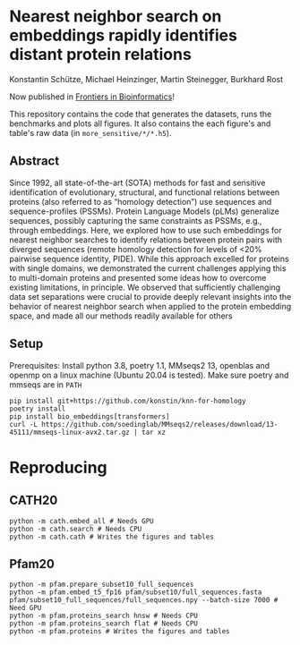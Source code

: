 # Nearest neighbor search on embeddings rapidly identifies distant protein relations

Konstantin Schütze, Michael Heinzinger, Martin Steinegger, Burkhard Rost

Now published in [Frontiers in Bioinformatics](https://www.frontiersin.org/articles/10.3389/fbinf.2022.1033775/full)!

This repository contains the code that generates the datasets, runs the benchmarks and plots all figures. It also contains the each figure's and table's raw data (in `more_sensitive/*/*.h5`).

## Abstract

Since 1992, all state-of-the-art (SOTA) methods for fast and sensitive identification of evolutionary, structural, and functional relations between proteins (also referred to as “homology detection”) use sequences and sequence-profiles (PSSMs). Protein Language Models (pLMs) generalize sequences, possibly capturing the same constraints as PSSMs, e.g., through embeddings. Here, we explored how to use such embeddings for nearest neighbor searches to identify relations between protein pairs with diverged sequences (remote homology detection for levels of <20% pairwise sequence identity, PIDE). While this approach excelled for proteins with single domains, we demonstrated the current challenges applying this to multi-domain proteins and presented some ideas how to overcome existing limitations, in principle. We observed that sufficiently challenging data set separations were crucial to provide deeply relevant insights into the behavior of nearest neighbor search when applied to the protein embedding space, and made all our methods readily available for others

## Setup

Prerequisites: Install python 3.8, poetry 1.1, MMseqs2 13, openblas and openmp on a linux machine (Ubuntu 20.04 is tested). Make sure poetry and mmseqs are in `PATH`

```shell
pip install git+https://github.com/konstin/knn-for-homology
poetry install
pip install bio_embeddings[transformers]
curl -L https://github.com/soedinglab/MMseqs2/releases/download/13-45111/mmseqs-linux-avx2.tar.gz | tar xz
```

# Reproducing

## CATH20

```shell
python -m cath.embed_all # Needs GPU
python -m cath.search # Needs CPU
python -m cath.cath # Writes the figures and tables
```

## Pfam20

```shell
python -m pfam.prepare_subset10_full_sequences
python -m pfam.embed_t5_fp16 pfam/subset10/full_sequences.fasta pfam/subset10_full_sequences/full_sequences.npy --batch-size 7000 # Need GPU
python -m pfam.proteins_search hnsw # Needs CPU
python -m pfam.proteins_search flat # Needs CPU
python -m pfam.proteins # Writes the figures and tables
```
